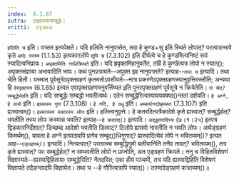 ```yaml
---
index:  6.1.67
sutra:  एङ्हस्वात्सम्बुद्धेः।
vritti:  nyasa
---
```


`हलिति च` इति। वत्र्तत इत्यपेक्षते। यदि हलिति नानुवत्र्तेत, तदा हे कुण्ड+सु इति स्थिते लोपात्? परत्वादम्भावे कृते `आदेः परस्य` (1.1.53) इत्यकारलोपे `सुपि च` (7.3.102) इति दीर्घत्वे च हे कुण्डमित्यनिष्टं रूपं स्यादित्यभिप्रायः। `अपृक्तमिति नाधिक्रियते` इति। यदि ह्रपृक्तमिहानुवर्तेत, तर्हि हे कुण्डेत्यत्र लोपो न स्यात्(); अपृक्तसंज्ञाया अभावादिति भावः। कथं पुनज्र्ञायते--अपुक्त इह नानुवत्र्तते? इत्याह--`तथा च` इत्यादि। तथा चेति हितौ। यस्मात् पूर्वसूत्रेऽपृक्तग्रहणं कृतमतोऽवसीयते--नात्र प्रकरणेऽपृक्तग्रहणस्यानुवृत्तिरस्तौति; अन्यथा हि `वेरपृक्तस्य` (6.1.65) इत्यत एवापृक्तग्रहणमनुवर्त्तिष्यत इति पुनरपृक्तग्रहणं पूर्वसूत्रे न क्रियेतेति। `स चेत्? सम्बुद्धेर्भवति` इति। यदि सम्बुद्धेः सम्बद्धो भवतीत्यर्थः। एतेन सम्बुद्धेरित्यस्यावयवषष्ठ()न्ततां दर्शयति। `हे अग्ने, हे वायो` इति। `ह्यस्वस्य गुणः` (7.3.108)। `हे नदि, हे वधु` इति। `अम्बार्थनद्योह्र्यस्वः` (7.3.107) इति ह्यस्वत्वम्()। `हल्मात्रस्य मकारस्य लोपः` इति। हलित्यनुवृत्तेः। 
हे कतरदित्यत्रैकादेशे कृते ह्यस्वात्? सम्बुद्धेर्हल्? भवतीति तस्य लोपः कस्मान्न भवति? इत्याह--`हे कतरत्()` इत्यादि। `अद्ड्डतरादिभ्यः` (७।१।२५) इत्यत्र द्विडकारनिर्देशात्? डिच्छब्द आदेशो भवतीति डित्वाट्? टिलोपे ह्यसवो नास्तीति न भवति लोपः। 
अथैङ्ग्रहणं किमर्थम्(), यावता हे अग्ने इत्यादावपि प्रागेव सम्बुद्()धिगुणाद्? ह्यस्वादित्येवं लोपे न भवितव्यम्()? इत्यत आह--`एङ्ग्रहणम्()` इत्यादि। नित्यत्वात्? परत्वाच्च सम्बुद्धिगुमो बलीयानिति तनैव तावत्? भवितव्यम्(), तत्र कृते ह्यस्वात्? परः सम्बुद्धेर्हल्? न सम्भवतीति लोपो न प्राप्नोति, अत एङ्ग्रहणं क्रियते। ननु च विहितविशेषणं विज्ञास्यते--ह्यस्वाद्विहितायाः सम्बुद्धेरिति? नैतदस्ति; एका हीयं पञ्चमी, तत्र यदि ह्यस्वाद्विहिति विशेषणं विज्ञायते तदैङन्तादपि विज्ञायेत। तथा च --हे गौरित्यत्रापि स्यात्()। तस्मादेङ्ग्रहणं कत्र्तव्यम्()॥
